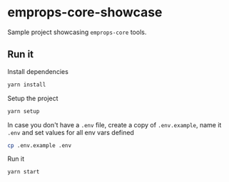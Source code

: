 # emprops-core-showcase

Sample project showcasing `emprops-core` tools.

## Run it

Install dependencies

```sh
yarn install
```

Setup the project

```sh
yarn setup
```

In case you don't have a `.env` file, create a copy of `.env.example`, name it `.env` and set values for all env vars defined

```sh
cp .env.example .env
```

Run it

```sh
yarn start
```
